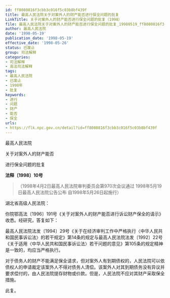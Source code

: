 ```yaml
---
id: ff8080816f3cbb3c016f5c03b8bf439f
title: 最高人民法院关于对案外人的财产能否进行保全问题的批复
LinkTitle: 关于对案外人的财产能否进行保全问题的批复（1998）
file: 最高人民法院关于对案外人的财产能否进行保全问题的批复_19980519_ff8080816f3cbb3c016f5c03b8bf439f.docx
author: 最高人民法院
date: '1998-05-19'
publication_date: '1998-05-19'
effective_date: '1998-05-26'
status: 已废止
group: 司法解释
categories:
- 司法解释
- 高法司法解释
tags:
- 最高人民法院
- 已废止
- 1998年
- 批复
keywords:
- 进行
- 问题
- 财产
- 能否
- 保全
urls:
- https://flk.npc.gov.cn/detail?id=ff8080816f3cbb3c016f5c03b8bf439f
---
```


最高人民法院

关于对案外人的财产能否

进行保全问题的批复

**法释〔1998〕10号**

> （1998年4月2日最高人民法院审判委员会第970次会议通过 1998年5月19日最高人民法院公告公布 自1998年5月26日起施行）

湖北省高级人民法院：

你院鄂高法〔1996〕191号《关于对案外人的财产能否进行诉讼财产保全的请示》收悉。经研究，答复如下：

最高人民法院法发〔1994〕29号《关于在经济审判工作中严格执行〈中华人民共和国民事诉讼法〉的若干规定》第14条的规定与最高人民法院法发〔1992〕22号《关于适用〈中华人民共和国民事诉讼法〉若干问题的意见》第105条的规定精神是一致的，均应当严格执行。

对于债务人的财产不能满足保全请求，但对案外人有到期债权的，人民法院可以依债权人的申请裁定该案外人不得对债务人清偿。该案外人对其到期债务没有异议并要求偿付的，由人民法院提存财物或价款。但是，人民法院不应对其财产采取保全措施。

此复。
